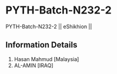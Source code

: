 # PYTH-Batch-N232-2

PYTH-Batch-N232-2 || eShikhion ||

## Information Details

1. Hasan Mahmud [Malaysia]
2. AL-AMIN [IRAQ]
